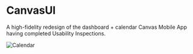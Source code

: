 # CanvasUI
A high-fidelity redesign of the dashboard + calendar Canvas Mobile App having completed Usability Inspections.

![Calendar](./CanvasCalendar)
